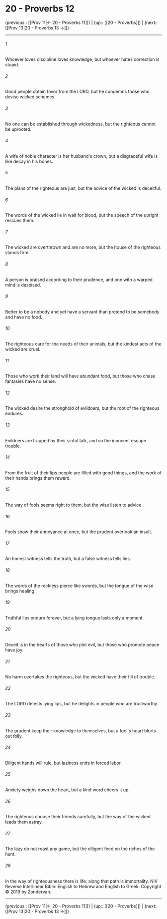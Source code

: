 # 20 - Proverbs 12

(previous:: [[Prov 11|← 20 - Proverbs 11]]) | (up:: [[20 - Proverbs]]) | (next:: [[Prov 13|20 - Proverbs 13 →]])

***


###### 1 
Whoever loves discipline loves knowledge, but whoever hates correction is stupid. 

###### 2 
Good people obtain favor from the LORD, but he condemns those who devise wicked schemes. 

###### 3 
No one can be established through wickedness, but the righteous cannot be uprooted. 

###### 4 
A wife of noble character is her husband's crown, but a disgraceful wife is like decay in his bones. 

###### 5 
The plans of the righteous are just, but the advice of the wicked is deceitful. 

###### 6 
The words of the wicked lie in wait for blood, but the speech of the upright rescues them. 

###### 7 
The wicked are overthrown and are no more, but the house of the righteous stands firm. 

###### 8 
A person is praised according to their prudence, and one with a warped mind is despised. 

###### 9 
Better to be a nobody and yet have a servant than pretend to be somebody and have no food. 

###### 10 
The righteous care for the needs of their animals, but the kindest acts of the wicked are cruel. 

###### 11 
Those who work their land will have abundant food, but those who chase fantasies have no sense. 

###### 12 
The wicked desire the stronghold of evildoers, but the root of the righteous endures. 

###### 13 
Evildoers are trapped by their sinful talk, and so the innocent escape trouble. 

###### 14 
From the fruit of their lips people are filled with good things, and the work of their hands brings them reward. 

###### 15 
The way of fools seems right to them, but the wise listen to advice. 

###### 16 
Fools show their annoyance at once, but the prudent overlook an insult. 

###### 17 
An honest witness tells the truth, but a false witness tells lies. 

###### 18 
The words of the reckless pierce like swords, but the tongue of the wise brings healing. 

###### 19 
Truthful lips endure forever, but a lying tongue lasts only a moment. 

###### 20 
Deceit is in the hearts of those who plot evil, but those who promote peace have joy. 

###### 21 
No harm overtakes the righteous, but the wicked have their fill of trouble. 

###### 22 
The LORD detests lying lips, but he delights in people who are trustworthy. 

###### 23 
The prudent keep their knowledge to themselves, but a fool's heart blurts out folly. 

###### 24 
Diligent hands will rule, but laziness ends in forced labor. 

###### 25 
Anxiety weighs down the heart, but a kind word cheers it up. 

###### 26 
The righteous choose their friends carefully, but the way of the wicked leads them astray. 

###### 27 
The lazy do not roast any game, but the diligent feed on the riches of the hunt. 

###### 28 
In the way of righteousness there is life; along that path is immortality. NIV Reverse Interlinear Bible: English to Hebrew and English to Greek. Copyright © 2019 by Zondervan.

***

(previous:: [[Prov 11|← 20 - Proverbs 11]]) | (up:: [[20 - Proverbs]]) | (next:: [[Prov 13|20 - Proverbs 13 →]])

